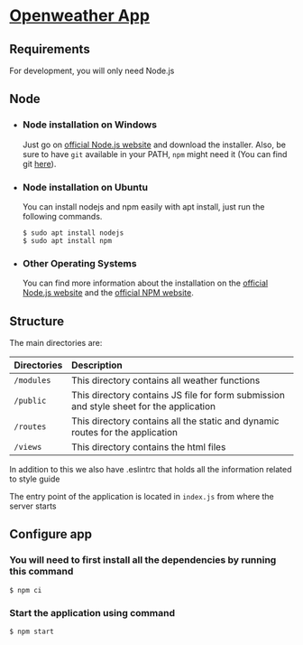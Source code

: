 # [Openweather App](https://openweather-sid.herokuapp.com/)

## Requirements

For development, you will only need Node.js

## Node

- ### Node installation on Windows

  Just go on [official Node.js website](https://nodejs.org/) and download the installer.
  Also, be sure to have `git` available in your PATH, `npm` might need it (You can find git [here](https://git-scm.com/)).

- ### Node installation on Ubuntu

  You can install nodejs and npm easily with apt install, just run the following commands.

      $ sudo apt install nodejs
      $ sudo apt install npm

- ### Other Operating Systems
  You can find more information about the installation on the [official Node.js website](https://nodejs.org/) and the [official NPM website](https://npmjs.org/).

## Structure

The main directories are:

| Directories            | Description                                                                                                                      |
| :--------------------- | :------------------------------------------------------------------------------------------------------------------------------- |
| `/modules`             | This directory contains all weather functions                                                                                    |
| `/public`              | This directory contains JS file for form submission and style sheet for the application                                          |
| `/routes`              | This directory contains all the static and dynamic routes for the application                                                    |
| `/views`               | This directory contains the html files                                                                                           |

In addition to this we also have .eslintrc that holds all the information related to style guide

The entry point of the application is located in `index.js` from where the server starts

## Configure app

### You will need to first install all the dependencies by running this command

    $ npm ci

### Start the application using command

    $ npm start
